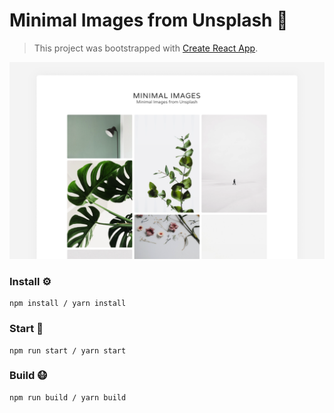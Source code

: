 # Minimal Images from Unsplash 🌁
> This project was bootstrapped with [Create React App](https://github.com/facebook/create-react-app).

![Readme Background](./github-img.png)

### Install ⚙️

```
npm install / yarn install
```

### Start 🏃

```
npm run start / yarn start
```

### Build 😷

```
npm run build / yarn build
```

